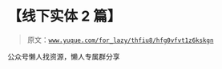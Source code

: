 # 【线下实体 2 篇】

> 原文：[`www.yuque.com/for_lazy/thfiu8/hfg0vfvt1z6kskgn`](https://www.yuque.com/for_lazy/thfiu8/hfg0vfvt1z6kskgn)

<ne-p id="uacb6da85" data-lake-id="uacb6da85"><ne-text id="u42eef856">公众号懒人找资源，懒人专属群分享</ne-text></ne-p>